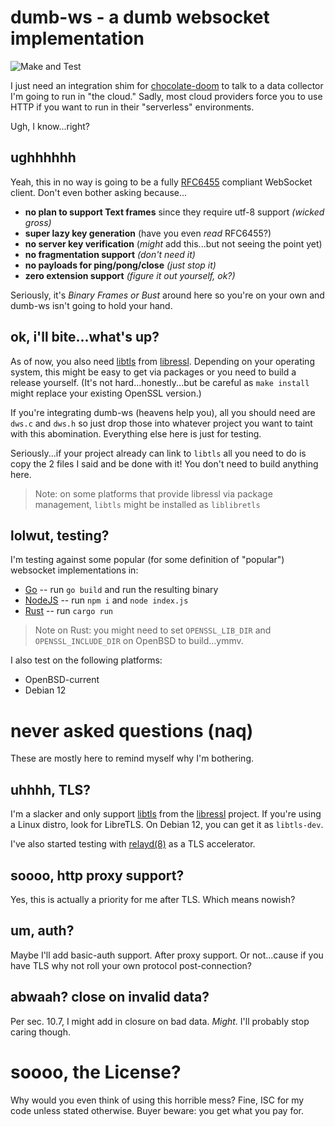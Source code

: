 # dumb-ws - a dumb websocket implementation
![Make and Test](https://github.com/voutilad/dumb-ws/workflows/Make%20and%20Test/badge.svg?branch=master)

I just need an integration shim for [chocolate-doom](https://github.com/voutilad/chocolate-doom) to talk to a data collector I'm going to run in "the cloud." Sadly, most cloud providers force you to use HTTP if you want to run in their "serverless" environments.

Ugh, I know...right?

## ughhhhhh
Yeah, this in no way is going to be a fully [RFC6455](https://tools.ietf.org/html/rfc6455) compliant WebSocket client. Don't even bother asking because...
- **no plan to support Text frames** since they require utf-8 support _(wicked gross)_
- **super lazy key generation** (have you even _read_ RFC6455?)
- **no server key verification** (_might_ add this...but not seeing the point yet)
- **no fragmentation support** _(don't need it)_
- **no payloads for ping/pong/close** _(just stop it)_
- **zero extension support** _(figure it out yourself, ok?)_

Seriously, it's _Binary Frames or Bust_ around here so you're on your own and dumb-ws isn't going to hold your hand.

## ok, i'll bite...what's up?
As of now, you also need [libtls](https://man.openbsd.org/tls_init.3) from [libressl](https://libressl.org). Depending on your operating system, this might be easy to get via packages or you need to build a release yourself. (It's not hard...honestly...but be careful as `make install` might replace your existing OpenSSL version.)

If you're integrating dumb-ws (heavens help you), all you should need are `dws.c` and `dws.h` so just drop those into whatever project you want to taint with this abomination. Everything else here is just for testing.

Seriously...if your project already can link to `libtls` all you need to do is copy the 2 files I said and be done with it! You don't need to build anything here.

> Note: on some platforms that provide libressl via package management, `libtls` might be installed as `liblibretls`

## lolwut, testing?
I'm testing against some popular (for some definition of "popular") websocket implementations in:
- [Go](./go-test) -- run `go build` and run the resulting binary
- [NodeJS](./nodejs-test) -- run `npm i` and `node index.js`
- [Rust](./rust-test) -- run `cargo run`

> Note on Rust: you might need to set `OPENSSL_LIB_DIR` and `OPENSSL_INCLUDE_DIR` on OpenBSD to build...ymmv.

I also test on the following platforms:
- OpenBSD-current
- Debian 12

# never asked questions (naq)
These are mostly here to remind myself why I'm bothering.

## uhhhh, TLS?
I'm a slacker and only support [libtls](https://man.openbsd.org/tls_init.3) from the [libressl](https://libressl.org) project. If you're using a Linux distro, look for LibreTLS. On Debian 12, you can get it as `libtls-dev`.

I've also started testing with [relayd(8)](http://man.openbsd.org/relayd) as a TLS accelerator.

## soooo, http proxy support?
Yes, this is actually a priority for me after TLS. Which means nowish?

## um, auth?
Maybe I'll add basic-auth support. After proxy support. Or not...cause if you have TLS why not roll your own protocol post-connection?

## abwaah? close on invalid data?
Per sec. 10.7, I might add in closure on bad data. _Might._ I'll probably stop caring though.

# soooo, the License?
Why would you even think of using this horrible mess? Fine, ISC for my code unless stated otherwise. Buyer beware: you get what you pay for.
